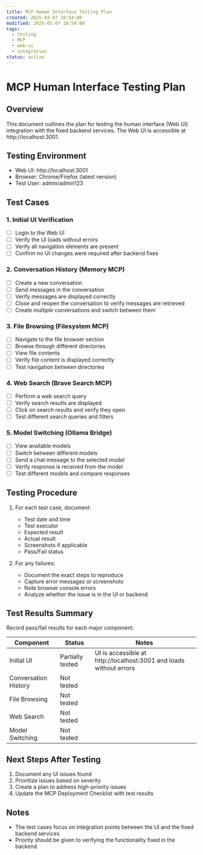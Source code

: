 ```yaml
---
title: MCP Human Interface Testing Plan
created: 2025-03-07 10:54:00
modified: 2025-03-07 10:54:00
tags:
  - testing
  - MCP
  - web-ui
  - integration
status: active
---
```


# MCP Human Interface Testing Plan

## Overview
This document outlines the plan for testing the human interface (Web UI) integration with the fixed backend services. The Web UI is accessible at http://localhost:3001.

## Testing Environment
- Web UI: http://localhost:3001
- Browser: Chrome/Firefox (latest version)
- Test User: admin/admin123

## Test Cases

### 1. Initial UI Verification
- [ ] Login to the Web UI
- [ ] Verify the UI loads without errors
- [ ] Verify all navigation elements are present
- [ ] Confirm no UI changes were required after backend fixes

### 2. Conversation History (Memory MCP)
- [ ] Create a new conversation
- [ ] Send messages in the conversation
- [ ] Verify messages are displayed correctly
- [ ] Close and reopen the conversation to verify messages are retrieved
- [ ] Create multiple conversations and switch between them

### 3. File Browsing (Filesystem MCP)
- [ ] Navigate to the file browser section
- [ ] Browse through different directories
- [ ] View file contents
- [ ] Verify file content is displayed correctly
- [ ] Test navigation between directories

### 4. Web Search (Brave Search MCP)
- [ ] Perform a web search query
- [ ] Verify search results are displayed
- [ ] Click on search results and verify they open
- [ ] Test different search queries and filters

### 5. Model Switching (Ollama Bridge)
- [ ] View available models
- [ ] Switch between different models
- [ ] Send a chat message to the selected model
- [ ] Verify response is received from the model
- [ ] Test different models and compare responses

## Testing Procedure
1. For each test case, document:
   - Test date and time
   - Test executor
   - Expected result
   - Actual result
   - Screenshots if applicable
   - Pass/Fail status

2. For any failures:
   - Document the exact steps to reproduce
   - Capture error messages or screenshots
   - Note browser console errors
   - Analyze whether the issue is in the UI or backend

## Test Results Summary
Record pass/fail results for each major component:

| Component | Status | Notes |
|-----------|--------|-------|
| Initial UI | Partially tested | UI is accessible at http://localhost:3001 and loads without errors |
| Conversation History | Not tested | |
| File Browsing | Not tested | |
| Web Search | Not tested | |
| Model Switching | Not tested | |

## Next Steps After Testing
1. Document any UI issues found
2. Prioritize issues based on severity
3. Create a plan to address high-priority issues
4. Update the MCP Deployment Checklist with test results

## Notes
- The test cases focus on integration points between the UI and the fixed backend services
- Priority should be given to verifying the functionality fixed in the backend
